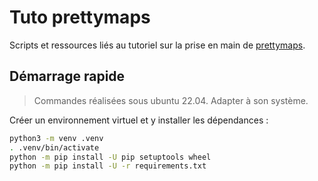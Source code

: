 # Tuto prettymaps

Scripts et ressources liés au tutoriel sur la prise en main de [prettymaps](https://github.com/marceloprates/prettymaps).

## Démarrage rapide

> Commandes réalisées sous ubuntu 22.04. Adapter à son système.

Créer un environnement virtuel et y installer les dépendances :

```sh
python3 -m venv .venv
. .venv/bin/activate
python -m pip install -U pip setuptools wheel
python -m pip install -U -r requirements.txt
```
